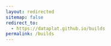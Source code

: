 ```yaml
---
layout: redirected
sitemap: false
redirect_to:
  - https://dataplat.github.io/builds
permalink: /builds
---
```

